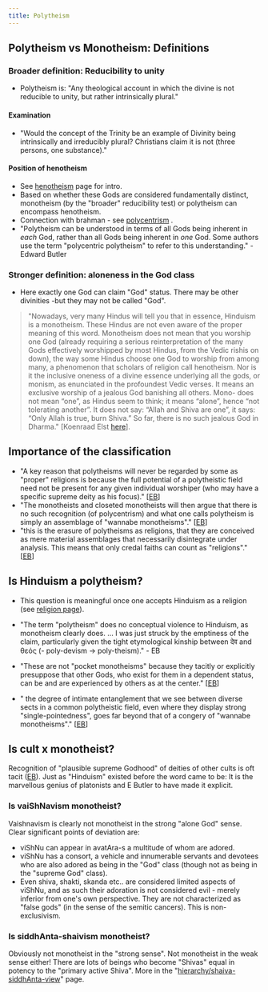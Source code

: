 ```yaml
---
title: Polytheism
---
```


## Polytheism vs Monotheism: Definitions
### Broader definition: Reducibility to unity
- Polytheism is: "Any theological account in which the divine is not reducible to unity, but rather intrinsically plural."

#### Examination
- "Would the concept of the Trinity be an example of Divinity being intrinsically and irreducibly plural? Christians claim it is not (three persons, one substance)." 

#### Position of henotheism
- See [henotheism](../henotheism/) page for intro.
- Based on whether these Gods are considered fundamentally distinct, monotheism (by the "broader" reducibility test) or polytheism can encompass henotheism.
- Connection with brahman - see [polycentrism](../../hierarchy/polycentrism/) .
- "Polytheism can be understood in terms of all Gods being inherent in *each* God, rather than all Gods being inherent in *one* God. Some authors use the term "polycentric polytheism" to refer to this understanding." - Edward Butler

### Stronger definition: aloneness in the God class
- Here exactly one God can claim "God" status. There may be other divinities -but they may not be called "God".

> "Nowadays, very many Hindus will tell you that in essence, Hinduism is a monotheism. These Hindus are not even aware of the proper meaning of this word. Monotheism does not mean that you worship one God (already requiring a serious reinterpretation of the many Gods effectively worshipped by most Hindus, from the Vedic rishis on down), the way some Hindus choose one God to worship from among many, a phenomenon that scholars of religion call henotheism. Nor is it the inclusive oneness of a divine essence underlying all the gods, or monism, as enunciated in the profoundest Vedic verses. It means an exclusive worship of a jealous God banishing all others. Mono- does not mean “one”, as Hindus seem to think; it means “alone”, hence “not tolerating another”. It does not say: “Allah and Shiva are one”, it says: “Only Allah is true, burn Shiva.” So far, there is no such jealous God in Dharma." \[Koenraad Elst [here](http://koenraadelst.blogspot.in/2015/02/down-with-decolonization.html)\].


## Importance of the classification
- "A key reason that polytheisms will never be regarded by some as "proper" religions is because the full potential of a polytheistic field need not be present for any given individual worshiper (who may have a specific supreme deity as his focus)." \[[EB](https://endymions-bower.dreamwidth.org/56736.html)\]
- "The monotheists and closeted monotheists will then argue that there is no such recognition (of polycentrism) and what one calls polytheism is simply an assemblage of "wannabe monotheisms"."  \[[EB](https://endymions-bower.dreamwidth.org/56736.html)\]
- "this is the erasure of polytheisms as religions, that they are conceived as mere material assemblages that necessarily disintegrate under analysis. This means that only credal faiths can count as "religions"." \[[EB](https://endymions-bower.dreamwidth.org/56736.html)\]

## Is Hinduism a polytheism?
- This question is meaningful once one accepts Hinduism as a religion (see [religion page](../../../../hinduism/religion/)).
- "The term "polytheism" does no conceptual violence to Hinduism, as monotheism clearly does. ... I was just struck by the emptiness of the claim, particularly given the tight etymological kinship between देव and θεός (- poly-devism → poly-theism)." - EB

- "These are not "pocket monotheisms" because they tacitly or explicitly presuppose that other Gods, who exist for them in a dependent status, can be and are experienced by others as at the center." \[[EB](https://endymions-bower.dreamwidth.org/56736.html)\]
- " the degree of intimate entanglement that we see between diverse sects in a common polytheistic field, even where they display strong "single-pointedness", goes far beyond that of a congery of "wannabe monotheisms"." \[[EB](https://endymions-bower.dreamwidth.org/56736.html)\]

## Is cult x monotheist?
Recognition of "plausible supreme Godhood"  of deities of other cults is oft tacit ([EB](https://endymions-bower.dreamwidth.org/56736.html)). Just as "Hinduism" existed before the word came to be:  It is the marvellous genius of platonists and E Butler to have made it explicit.

### Is vaiShNavism monotheist?
Vaishnavism is clearly not monotheist in the strong "alone God" sense. Clear significant points of deviation are:

- viShNu can appear in avatAra-s a multitude of whom are adored.
- viShNu has a consort, a vehicle and innumerable servants and devotees who are also adored as being in the "God" class (though not as being in the "supreme God" class).
- Even shiva, shakti, skanda etc.. are considered limited aspects of viShNu, and as such their adoration is not considered evil - merely inferior from one's own perspective. They are not characterized as "false gods" (in the sense of the semitic cancers). This is non-exclusivism.  

### Is siddhAnta-shaivism monotheist?
Obviously not monotheist in the "strong sense". Not monotheist in the weak sense either! There are lots of beings who become "Shivas" equal in potency to the "primary active Shiva". More in the "[hierarchy/shaiva-siddhAnta-view](../hierarchy/shaiva-siddhAnta-view/)" page.
